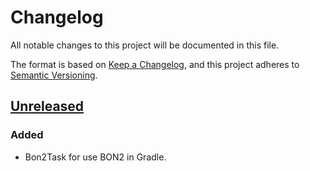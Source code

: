 # Changelog

All notable changes to this project will be documented in this file.

The format is based on [Keep a Changelog](https://keepachangelog.com/en/1.0.0/),
and this project adheres to [Semantic Versioning](https://semver.org/spec/v2.0.0.html).

## [Unreleased]

### Added

- Bon2Task for use BON2 in Gradle.

[unreleased]: https://github.com/MJaroslav/MCInGameTester/compare/9e79296...HEAD
